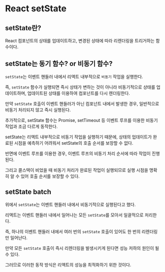 # React setState

## setState란?

React 컴포넌트의 상태를 업데이트하고, 변경된 상태에 따라 리렌더링을 트리거하는 함수이다.

## setState는 동기 함수? or 비동기 함수?

`setState`는 이벤트 핸들러 내에서 리액트 내부적으로 `비동기` 작업을 실행한다.

즉, `setState` 함수가 실행되면 즉시 상태가 변하는 것이 아니라 비동기적으로 상태를 업데이트하며, 업데이트된 상태를 이용하여 컴포넌트를 다시 렌더링한다.

만약 `setState` 호출이 이벤트 핸들러가 아닌 컴포넌트 내에서 발생한 경우, 일반적으로 비동기 처리되지 않고 즉시 실행된다.

추가적으로, setState 함수는 Promise, setTimeout 등 이벤트 루프를 이용한 비동기 작업과 조금 다르게 동작한다.

setState는 리액트 내부적으로 비동기 작업을 실행하기 때문에, 상태의 업데이트가 완료된 시점을 예측하기 어려워서 setState의 호출 순서를 보장할 수 없다.

반면에 이벤트 루프를 이용한 경우, 이벤트 루프의 비동기 처리 순서에 따라 작업이 진행된다.

그리고 콜스택이 비었을 때 비동기 처리가 완료된 작업이 실행되므로 실행 시점을 명확히 알 수 있어 호출 순서를 보장할 수 있다.

## setState batch

위에서 `setState`는 이벤트 핸들러 내에서 비동기적으로 실행된다고 했다.

리액트는 이벤트 핸들러 내에서 일어나는 모든 `setState`를 모아서 일괄적으로 처리한다.

즉, 하나의 이벤트 핸들러 내에서 여러 번의 `setState` 호출이 있어도 한 번의 리렌더링만 일어난다.

만약 모든 `setState` 호출이 즉시 리렌더링을 발생시키게 된다면 성능 저하의 원인이 될 수 있다.

그러므로 이러한 동작 방식은 리액트의 성능을 최적화하기 위한 것이다.
